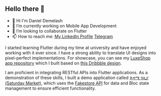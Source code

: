 ## Hello there 👋

- 👋 Hi I'm Daniel Demelash
- 🔭 I’m currently working on Mobile App Development
- 👯 I’m looking to collaborate on Flutter
- 📫 How to reach me: [My LinkedIn Profile](https://www.linkedin.com/in/daniel-demelash/) [Telegram](https://t.me/dani2_9)

I started learning Flutter during my time at university and have enjoyed working with it ever since. I have a strong ability to translate UI designs into pixel-perfect implementations. For showcase, you can see my [LuxeShop app repository](https://github.com/DANIEL-DEMELASH/luxeshop_ui) which I built based on [this Dribbble design](https://dribbble.com/shots/24409190-Luxeshop-Ecommerce-Mobile-App).

I am proficient in integrating RESTful APIs into Flutter applications. As a demonstration of these skills, I built a demo application called [ቅዳሜ ገቢያ (Saturday Market)](https://github.com/DANIEL-DEMELASH/kidame_gebiya), which uses the [Fakestore API](https://fakestoreapi.com/) for data and Bloc state management to ensure efficient functionality.
<!--
**DANIEL-DEMELASH/daniel-demelash** is a ✨ _special_ ✨ repository because its `README.md` (this file) appears on your GitHub profile.

Here are some ideas to get you started: -->


<!-- 
- 🌱 I’m currently learning ... 
- 🤔 I’m looking for help with ...
- 💬 Ask me about ... 
- 😄 Pronouns: ...
- ⚡ Fun fact: ... 
-->

<!--

### 📊 Stats

### ![Daniel's GitHub stats](https://github-readme-stats.vercel.app/api?username=daniel-demelash&show_icons=true&theme=gruvbox)
### ![GitHub Most used Laguage](https://github-readme-stats.vercel.app/api/top-langs?username=daniel-demelash&show_icons=true&theme=gruvbox)

### ![GitHub Streak](https://streak-stats.demolab.com?user=daniel-demelash&theme=gruvbox&border_radius=4.5)

#-->
